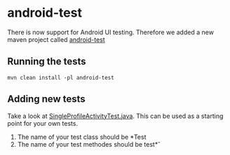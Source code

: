 # android-test

There is now support for Android UI testing.
Therefore we added a new maven project called [android-test](../blob/develop/android-test)

## Running the tests

```
mvn clean install -pl android-test
```
## Adding new tests

Take a look at [SingleProfileActivityTest.java](../blob/develop/android-test/src/main/java/com/hoccer/xo/android/activity/SingleProfileActivityTest.java). This can be used as a starting point for your own tests.

1. The name of your test class should be *Test
1. The name of your test methodes should be test*˘